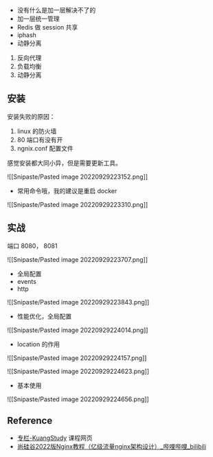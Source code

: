- 没有什么是加一层解决不了的
- 加一层统一管理
- Redis 做 session 共享
- iphash
- 动静分离

1. 反向代理
2. 负载均衡
3. 动静分离

## 安装

安装失败的原因：

1. linux 的防火墙
2. 80 端口有没有开
3. ngnix.conf 配置文件

感觉安装都大同小异，但是需要更新工具。

![[Snipaste/Pasted image 20220929223152.png]]

- 常用命令哦，我的建议是重启 docker

![[Snipaste/Pasted image 20220929223310.png]]

## 实战

端口 8080， 8081

![[Snipaste/Pasted image 20220929223707.png]]

- 全局配置
- events
- http

![[Snipaste/Pasted image 20220929223843.png]]

- 性能优化，全局配置

![[Snipaste/Pasted image 20220929224014.png]]

- location 的作用

![[Snipaste/Pasted image 20220929224157.png]]

![[Snipaste/Pasted image 20220929224623.png]]

- 基本使用

![[Snipaste/Pasted image 20220929224656.png]]

## Reference

- [专栏-KuangStudy](https://www.kuangstudy.com/zhuanlan) 课程网页
- [尚硅谷2022版Nginx教程（亿级流量nginx架构设计）_哔哩哔哩_bilibili](https://www.bilibili.com/video/BV1yS4y1N76R/?spm_id_from=333.337.search-card.all.click&vd_source=25509bb582bc4a25d86d871d5cdffca3)
